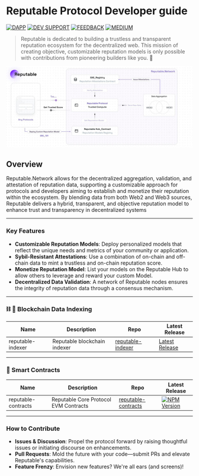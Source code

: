 # Reputable Protocol Developer guide

[![DAPP](https://img.shields.io/badge/DAPP-03BE09)](https://app.reputable.network/leaderboard)
[![DEV SUPPORT](https://img.shields.io/badge/DEV_SUPPORT-BE0303)](https://t.me/addlist/...)
[![FEEDBACK](https://img.shields.io/badge/FEEDBACK-purple)](https://bit.ly/...)
[![MEDIUM](https://img.shields.io/badge/Medium-12100E?style=for-the-badge&logo=medium&logoColor=white)](https://medium.com/@Reputable)

> Reputable is dedicated to building a trustless and transparent reputation ecosystem for the decentralized web. This mission of creating objective, customizable reputation models is only possible with contributions from pioneering builders like you. 🫵

![Reputable Protocol Logo](/assets/architecture.jpg)

## Overview

Reputable.Network allows for the decentralized aggregation, validation, and attestation of reputation data, supporting a customizable approach for protocols and developers aiming to establish and monetize their reputation within the ecosystem. By blending data from both Web2 and Web3 sources, Reputable delivers a hybrid, transparent, and objective reputation model to enhance trust and transparency in decentralized systems

---

### Key Features

- **Customizable Reputation Models**: Deploy personalized models that reflect the unique needs and metrics of your community or application.
- **Sybil-Resistant Attestations**: Use a combination of on-chain and off-chain data to mint a trustless and on-chain reputation score.
- **Monetize Reputation Model**: List your models on the Reputable Hub to allow others to leverage and reward your custom Model.
- **Decentralized Data Validation**: A network of Reputable nodes ensures the integrity of reputation data through a consensus mechanism.

<!-- ---

### 📝 Docs

| Website                                | Description                       | Repo                                                           |
| -------------------------------------- | --------------------------------- | -------------------------------------------------------------- |
| [docs.near.org](https://docs.near.org) | Reputable Developer Documentation | [near/docs](https://img.shields.io/badge/coming%20soon-8A2BE2) | -->

---

### ⛓️ 🔎 Blockchain Data Indexing

| Name              | Description                  | Repo                                                                    | Latest Release                                                                |
| ----------------- | ---------------------------- | ----------------------------------------------------------------------- | ----------------------------------------------------------------------------- |
| reputable-indexer | Reputable blockchain indexer | [reputable-indexer](https://github.com/reputable-lab/reputable-indexer) | [Latest Release](https://github.com/reputable-lab/reputable-indexer/releases) |

---

### 📝 Smart Contracts

| Name                | Description                           | Repo                                                                        | Latest Release                                                                                                                                       |
| ------------------- | ------------------------------------- | --------------------------------------------------------------------------- | ---------------------------------------------------------------------------------------------------------------------------------------------------- |
| reputable-contracts | Reputable Core Protocol EVM Contracts | [reputable-contracts](https://github.com/reputable-lab/reputable-contracts) | [![NPM Version](https://img.shields.io/npm/v/%40reputable-lab%2Freputable-contracts)](https://github.com/reputable-lab/reputable-contracts/releases) |

---

### How to Contribute

- **Issues & Discussion**: Propel the protocol forward by raising thoughtful issues or initiating discourse on enhancements.
- **Pull Requests**: Mold the future with your code—submit PRs and elevate Reputable's capabilities.
- **Feature Frenzy**: Envision new features? We're all ears (and screens)!
